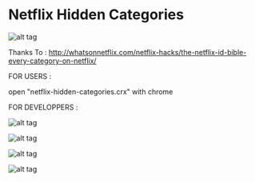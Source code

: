 # Netflix Hidden Categories

![alt tag](https://cloud.githubusercontent.com/assets/1588586/12432072/5ab941e2-bef9-11e5-8b8d-fc14bb087987.png)

Thanks To : http://whatsonnetflix.com/netflix-hacks/the-netflix-id-bible-every-category-on-netflix/


FOR USERS :

open "netflix-hidden-categories.crx" with chrome


FOR DEVELOPPERS :

![alt tag](https://cloud.githubusercontent.com/assets/1588586/12433054/2f416fde-beff-11e5-8bae-eec6e331e570.png)

![alt tag](https://cloud.githubusercontent.com/assets/1588586/12433051/2f39f132-beff-11e5-9420-0a748d6c36d4.png)

![alt tag](https://cloud.githubusercontent.com/assets/1588586/12433053/2f3fcfd0-beff-11e5-91e1-1af165259c3f.png)

![alt tag](https://cloud.githubusercontent.com/assets/1588586/12433052/2f3cfb98-beff-11e5-9209-53cf28f01c2c.png)